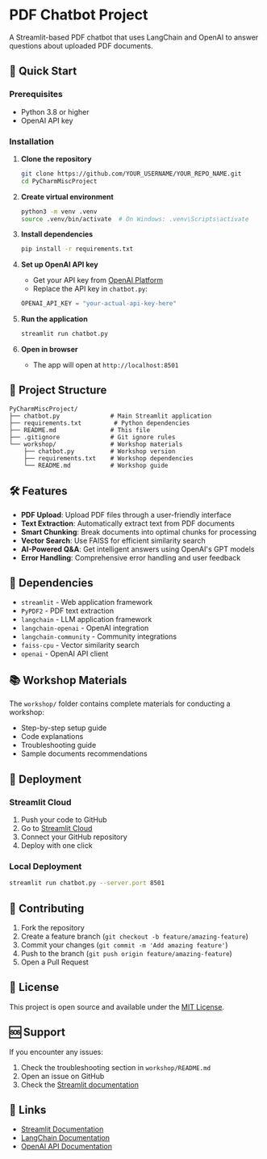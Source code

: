 # PDF Chatbot Project

A Streamlit-based PDF chatbot that uses LangChain and OpenAI to answer questions about uploaded PDF documents.

## 🚀 Quick Start

### Prerequisites
- Python 3.8 or higher
- OpenAI API key

### Installation

1. **Clone the repository**
   ```bash
   git clone https://github.com/YOUR_USERNAME/YOUR_REPO_NAME.git
   cd PyCharmMiscProject
   ```

2. **Create virtual environment**
   ```bash
   python3 -m venv .venv
   source .venv/bin/activate  # On Windows: .venv\Scripts\activate
   ```

3. **Install dependencies**
   ```bash
   pip install -r requirements.txt
   ```

4. **Set up OpenAI API key**
   - Get your API key from [OpenAI Platform](https://platform.openai.com/)
   - Replace the API key in `chatbot.py`:
   ```python
   OPENAI_API_KEY = "your-actual-api-key-here"
   ```

5. **Run the application**
   ```bash
   streamlit run chatbot.py
   ```

6. **Open in browser**
   - The app will open at `http://localhost:8501`

## 📁 Project Structure

```
PyCharmMiscProject/
├── chatbot.py              # Main Streamlit application
├── requirements.txt         # Python dependencies
├── README.md               # This file
├── .gitignore              # Git ignore rules
└── workshop/               # Workshop materials
    ├── chatbot.py          # Workshop version
    ├── requirements.txt    # Workshop dependencies
    └── README.md           # Workshop guide
```

## 🛠️ Features

- **PDF Upload**: Upload PDF files through a user-friendly interface
- **Text Extraction**: Automatically extract text from PDF documents
- **Smart Chunking**: Break documents into optimal chunks for processing
- **Vector Search**: Use FAISS for efficient similarity search
- **AI-Powered Q&A**: Get intelligent answers using OpenAI's GPT models
- **Error Handling**: Comprehensive error handling and user feedback

## 🔧 Dependencies

- `streamlit` - Web application framework
- `PyPDF2` - PDF text extraction
- `langchain` - LLM application framework
- `langchain-openai` - OpenAI integration
- `langchain-community` - Community integrations
- `faiss-cpu` - Vector similarity search
- `openai` - OpenAI API client

## 📚 Workshop Materials

The `workshop/` folder contains complete materials for conducting a workshop:
- Step-by-step setup guide
- Code explanations
- Troubleshooting guide
- Sample documents recommendations

## 🚀 Deployment

### Streamlit Cloud
1. Push your code to GitHub
2. Go to [Streamlit Cloud](https://streamlit.io/cloud)
3. Connect your GitHub repository
4. Deploy with one click

### Local Deployment
```bash
streamlit run chatbot.py --server.port 8501
```

## 🤝 Contributing

1. Fork the repository
2. Create a feature branch (`git checkout -b feature/amazing-feature`)
3. Commit your changes (`git commit -m 'Add amazing feature'`)
4. Push to the branch (`git push origin feature/amazing-feature`)
5. Open a Pull Request

## 📝 License

This project is open source and available under the [MIT License](LICENSE).

## 🆘 Support

If you encounter any issues:
1. Check the troubleshooting section in `workshop/README.md`
2. Open an issue on GitHub
3. Check the [Streamlit documentation](https://docs.streamlit.io/)

## 🔗 Links

- [Streamlit Documentation](https://docs.streamlit.io/)
- [LangChain Documentation](https://python.langchain.com/)
- [OpenAI API Documentation](https://platform.openai.com/docs)